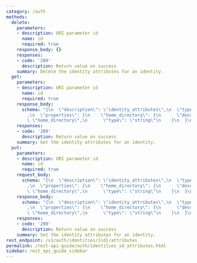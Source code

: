```yaml
---
category: /auth
methods:
  delete:
    parameters:
    - description: URI parameter id
      name: id
      required: true
    response_body: {}
    responses:
    - code: '200'
      description: Return value on success
    summary: Delete the identity attributes for an identity.
  get:
    parameters:
    - description: URI parameter id
      name: id
      required: true
    response_body:
      schema: "{\n  \"description\": \"identity_attributes\",\n  \"type\": \"object\"\
        ,\n  \"properties\": {\n    \"home_directory\": {\n      \"description\":\
        \ \"home_directory\",\n      \"type\": \"string\"\n    }\n  }\n}"
    responses:
    - code: '200'
      description: Return value on success
    summary: Get the identity attributes for an identity.
  put:
    parameters:
    - description: URI parameter id
      name: id
      required: true
    request_body:
      schema: "{\n  \"description\": \"identity_attributes\",\n  \"type\": \"object\"\
        ,\n  \"properties\": {\n    \"home_directory\": {\n      \"description\":\
        \ \"home_directory\",\n      \"type\": \"string\"\n    }\n  }\n}"
    response_body:
      schema: "{\n  \"description\": \"identity_attributes\",\n  \"type\": \"object\"\
        ,\n  \"properties\": {\n    \"home_directory\": {\n      \"description\":\
        \ \"home_directory\",\n      \"type\": \"string\"\n    }\n  }\n}"
    responses:
    - code: '200'
      description: Return value on success
    summary: Set the identity attributes for an identity.
rest_endpoint: /v1/auth/identities/{id}/attributes
permalink: /rest-api-guide/auth/identities_id_attributes.html
sidebar: rest_api_guide_sidebar
---
```

